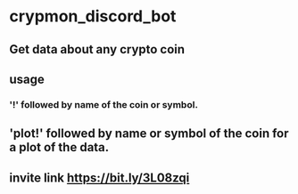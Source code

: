 # crypmon_discord_bot
## Get data about any crypto coin 
## usage
### '!' followed by name of the coin or symbol.
## 'plot!' followed by name or symbol of the coin for a plot of the data.
## invite link https://bit.ly/3L08zqi
